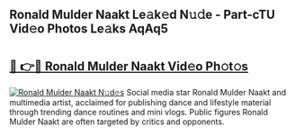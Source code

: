 ## Ronald Mulder Naakt Le𝚊k𝚎d N𝚞𝚍e - Part-cTU Vid𝚎o Photos Le𝚊ks AqAq5

# <h2><a href="http://fb54zz.evod.top/?m=Ronald+Mulder+Naakt">🔗 👉🔴 Ronald Mulder Naakt Vid𝚎o Ph𝚘t𝚘s</a></h2>

[![Ronald Mulder Naakt N𝚞d𝚎s](https://i.imgur.com/8V9OHl7.gif)](http://fb54zz.evod.top/?m=Ronald+Mulder+Naakt)
Social media star Ronald Mulder Naakt and multimedia artist, acclaimed for publishing dance and lifestyle material through trending dance routines and mini vlogs. Public figures Ronald Mulder Naakt are often targeted by critics and opponents. 
